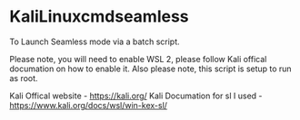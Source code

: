 # KaliLinuxcmdseamless
To Launch Seamless mode via a batch script.

Please note, you will need to enable WSL 2, please follow Kali offical documation on how to enable it. 
Also please note, this script is setup to run as root.

Kali Offical website - https://kali.org/
Kali Documation for sl I used - https://www.kali.org/docs/wsl/win-kex-sl/
